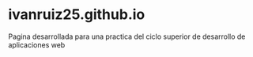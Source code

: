 # ivanruiz25.github.io
Pagina desarrollada para una practica del ciclo superior de desarrollo de aplicaciones web
